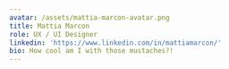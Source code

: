 ```yaml
---
avatar: /assets/mattia-marcon-avatar.png
title: Mattia Marcon
role: UX / UI Designer
linkedin: 'https://www.linkedin.com/in/mattiamarcon/'
bio: How cool am I with those mustaches?!
---
```


